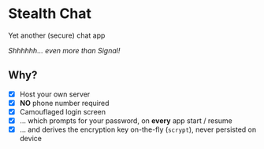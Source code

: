 # Stealth Chat

Yet another (secure) chat app

*Shhhhhh... even more than Signal!*

## Why?

- [x] Host your own server
- [x] **NO** phone number required
- [x] Camouflaged login screen
- [x] ... which prompts for your password, on **every** app start / resume
- [x] ... and derives the encryption key on-the-fly (`scrypt`), never persisted on device